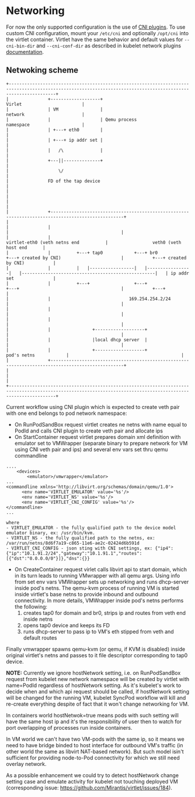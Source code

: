 # Networking

For now the only supported configuration is the use of [CNI plugins](https://github.com/containernetworking/cni). To use custom CNI configuration, mount your `/etc/cni` and optionally `/opt/cni` into the virtlet container.
Virtlet have the same behavior and default values for `--cni-bin-dir` and `--cni-conf-dir` as described in kubelet network plugins [documentation](http://kubernetes.io/docs/admin/network-plugins/).

## Netwoking scheme

```
+--------------------------------------------------------------------------------------------------------------------------------------------------------------+
|               +-------------------+                                                                                             Virlet                       |
|               | VM                |                                                                                             network                      |
|               |                   | Qemu process                                                                                namespace                    |
|               | +---+ eth0        |                                                                                                                          |
|               | +---+ ip addr set |                                                                                                                          |
|               |   /\              |                                                                                                                          |
|               +---||--------------+                                                                                                                          |
|                   \/                                                                                                                                         |
|               FD of the tap device                                                                                                                           |
|                                                                                                                                                              |
|                                                                                                                                                              |
|               +--------------------------------------------------------------------------------------------------+                                           |
|               |                                                                                                  |                                           |
|               |                                                            virtlet-eth0 (veth netns end          |                 veth0 (veth host end      |
|               |          +---+ tap0            +---+ br0             +---+ created by CNI)                       |           +---+ created by CNI)           |
|               |          |   |-----------------|   |-----------------|   |---------------------------------------------------|   | ip addr set               |
|               |          +---+                 +---+                 +---+                                       |           +---+                           |
|               |                              169.254.254.2/24                                                    |                                           |
|               |                                                                                                  |                                           |
|               |                                                                                                  |                                           |
|               |                +-------------------+                                                             |                                           |
|               |                |local dhcp server  |                                                             |                                           |
|               |                +-------------------+                                      pod's netns            |                                           |
|               +--------------------------------------------------------------------------------------------------+                                           |
|                                                                                                                                                              |
+--------------------------------------------------------------------------------------------------------------------------------------------------------------+
```

Current workflow using CNI plugin which is expected to create veth pair with one end belongs to pod network namespace:

 - On RunPodSandBox request virtlet creates ne netns with name equal to PodId and calls CNI plugin to create veth pair and allocate ips
 - On StartContainer request virtlet prepares domain xml definition with emulator set to VMWrapper (separate binary to prepare network for VM using CNI veth pair and ips) and several env vars set thru qemu commandline
```
....
    <devices>
        <emulator>/vmwrapper</emulator>
...
<commandline xmlns='http://libvirt.org/schemas/domain/qemu/1.0'>
      <env name='VIRTLET_EMULATOR' value='%s'/>
      <env name='VIRTLET_NS' value='%s'/>
      <env name='VIRTLET_CNI_CONFIG' value='%s'/>
</commandline>
...

where
- VIRTLET_EMULATOR - the fully qualified path to the device model emulator binary, ex: /usr/bin/kvm.
- VIRTLET_NS - the fully qualified path to the netns, ex: /var/run/netns/8d6f7a19-c865-11e6-ae2c-02424d6b591d
- VIRTLET_CNI_CONFIG - json sting with CNI settings, ex: {"ip4":{"ip":"10.1.91.2/24","gateway":"10.1.91.1","routes":[{"dst":"0.0.0.0/0"}]},"dns":{}}
```
 - On CreateContainer request virlet calls libvirt api to start domain, which in its turn leads to running VMwrapper with all qemu args. Using info from set env vars VMWrapper sets up networking and runs dhcp-server inside pod's netns. The qemu-kvm process of running VM is started inside virtlet's base netns to provide inbound and outbound connectivity.
In more details, VMWrapper inside pod's netns performs the following:
    1. creates tap0 for domain and br0, strips ip and routes from veth end inside netns
    2. opens tap0 device and keeps its FD
    3. runs dhcp-server to pass ip to VM's eth stipped from veth and default routes

Finally vmwrapper spawns qemu-kvm (or qemu, if KVM is disabled) inside original virtlet's netns and passes to it file descriptor corresponding to tap0 device.

**NOTE:** Currently we ignore hostNetwork setting, i.e. on RunPodSandBox request from kubelet new network namespace will be created by virtlet with name=PodId regardless of hostNetwork setting. As it's kubelet's work to decide when and which api request should be called, if hostNetwork setting will be changed for the running VM, kubelet SyncPod workflow will kill and re-create everything despite of fact that it won't change networking for VM.

In containers world hostNetwok=true means pods with such setting will have the same host ip and it's the responsibility of user then to watch for port overlapping of processes run inside containers.

In VM world we can't have two VM-pods with the same ip, so it means we need to have bridge binded to host interface for outbound VM's traffic (in other world the same as libvirt NAT-based network). But such model isin't sufficient for providing node-to-Pod connectivity for which we still need overlay network.

As a possible enhancement we could try to detect hostNetwork change setting case and emulate activity for kubelet not touching deployed VM (corresponding issue: https://github.com/Mirantis/virtlet/issues/184).
